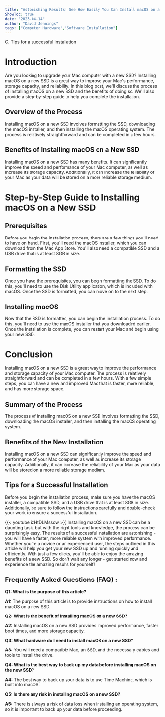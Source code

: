 ```yaml
---
title: "Astonishing Results! See How Easily You Can Install macOS on a New SSD!"
ShowToc: true 
date: "2023-04-14"
author: "David Jennings" 
tags: ["Computer Hardware","Software Installation"]
---
```

C. Tips for a successful installation

# Introduction

Are you looking to upgrade your Mac computer with a new SSD? Installing macOS on a new SSD is a great way to improve your Mac's performance, storage capacity, and reliability. In this blog post, we'll discuss the process of installing macOS on a new SSD and the benefits of doing so. We'll also provide a step-by-step guide to help you complete the installation.

## Overview of the Process

Installing macOS on a new SSD involves formatting the SSD, downloading the macOS installer, and then installing the macOS operating system. The process is relatively straightforward and can be completed in a few hours.

## Benefits of Installing macOS on a New SSD

Installing macOS on a new SSD has many benefits. It can significantly improve the speed and performance of your Mac computer, as well as increase its storage capacity. Additionally, it can increase the reliability of your Mac as your data will be stored on a more reliable storage medium.

# Step-by-Step Guide to Installing macOS on a New SSD

## Prerequisites

Before you begin the installation process, there are a few things you'll need to have on hand. First, you'll need the macOS installer, which you can download from the Mac App Store. You'll also need a compatible SSD and a USB drive that is at least 8GB in size.

## Formatting the SSD

Once you have the prerequisites, you can begin formatting the SSD. To do this, you'll need to use the Disk Utility application, which is included with macOS. Once the SSD is formatted, you can move on to the next step.

## Installing macOS

Now that the SSD is formatted, you can begin the installation process. To do this, you'll need to use the macOS installer that you downloaded earlier. Once the installation is complete, you can restart your Mac and begin using your new SSD.

# Conclusion

Installing macOS on a new SSD is a great way to improve the performance and storage capacity of your Mac computer. The process is relatively straightforward and can be completed in a few hours. With a few simple steps, you can have a new and improved Mac that is faster, more reliable, and has more storage space.

## Summary of the Process

The process of installing macOS on a new SSD involves formatting the SSD, downloading the macOS installer, and then installing the macOS operating system.

## Benefits of the New Installation

Installing macOS on a new SSD can significantly improve the speed and performance of your Mac computer, as well as increase its storage capacity. Additionally, it can increase the reliability of your Mac as your data will be stored on a more reliable storage medium.

## Tips for a Successful Installation

Before you begin the installation process, make sure you have the macOS installer, a compatible SSD, and a USB drive that is at least 8GB in size. Additionally, be sure to follow the instructions carefully and double-check your work to ensure a successful installation.

{{< youtube izHtDLMssow >}} 
Installing macOS on a new SSD can be a daunting task, but with the right tools and knowledge, the process can be surprisingly easy. The results of a successful installation are astonishing - you will have a faster, more reliable system with improved performance. Whether you're a novice or an experienced user, the steps outlined in this article will help you get your new SSD up and running quickly and efficiently. With just a few clicks, you'll be able to enjoy the amazing benefits of a new SSD. So don't wait any longer - get started now and experience the amazing results for yourself!

## Frequently Asked Questions (FAQ) :
**Q1: What is the purpose of this article?**

**A1:** The purpose of this article is to provide instructions on how to install macOS on a new SSD.

**Q2: What is the benefit of installing macOS on a new SSD?**

**A2:** Installing macOS on a new SSD provides improved performance, faster boot times, and more storage capacity.

**Q3: What hardware do I need to install macOS on a new SSD?**

**A3:** You will need a compatible Mac, an SSD, and the necessary cables and tools to install the drive.

**Q4: What is the best way to back up my data before installing macOS on the new SSD?**

**A4:** The best way to back up your data is to use Time Machine, which is built into macOS.

**Q5: Is there any risk in installing macOS on a new SSD?**

**A5:** There is always a risk of data loss when installing an operating system, so it is important to back up your data before proceeding.





